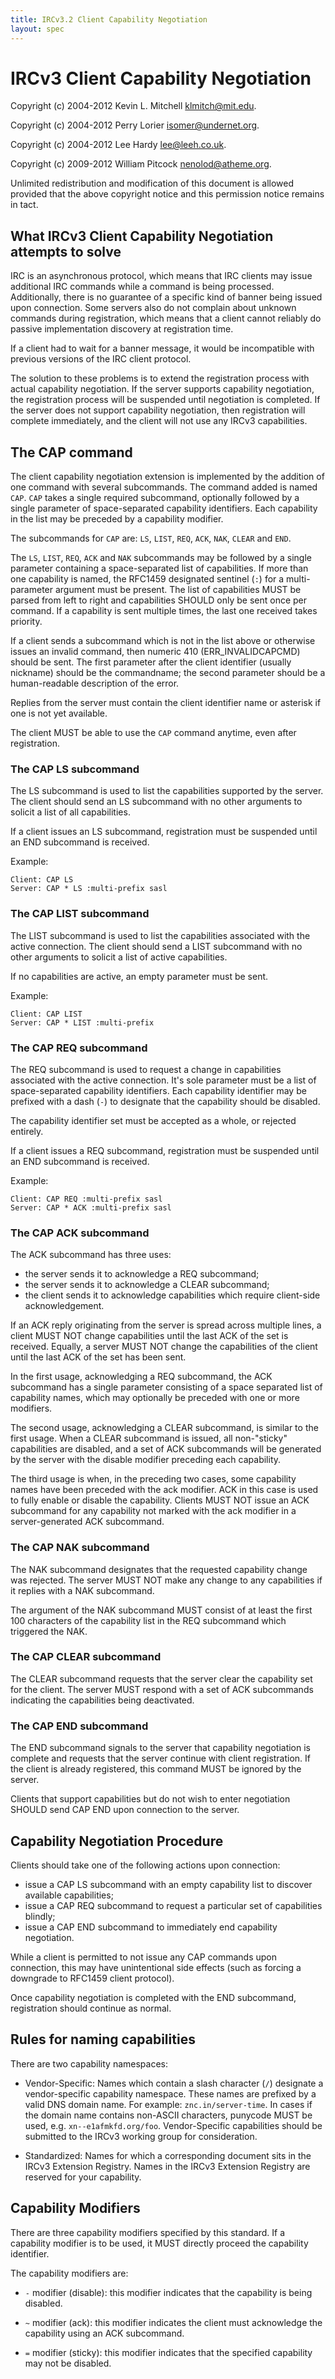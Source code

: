 ```yaml
---
title: IRCv3.2 Client Capability Negotiation
layout: spec
---
```

# IRCv3 Client Capability Negotiation

Copyright (c) 2004-2012 Kevin L. Mitchell <klmitch@mit.edu>.

Copyright (c) 2004-2012 Perry Lorier <isomer@undernet.org>.

Copyright (c) 2004-2012 Lee Hardy <lee@leeh.co.uk>.

Copyright (c) 2009-2012 William Pitcock <nenolod@atheme.org>.

Unlimited redistribution and modification of this document is allowed
provided that the above copyright notice and this permission notice
remains in tact.

## What IRCv3 Client Capability Negotiation attempts to solve

IRC is an asynchronous protocol, which means that IRC clients may issue additional
IRC commands while a command is being processed.  Additionally, there is no guarantee
of a specific kind of banner being issued upon connection.  Some servers also do not
complain about unknown commands during registration, which means that a client cannot
reliably do passive implementation discovery at registration time.

If a client had to wait for a banner message, it would be incompatible with previous
versions of the IRC client protocol.

The solution to these problems is to extend the registration process with actual
capability negotiation.  If the server supports capability negotiation, the registration
process will be suspended until negotiation is completed.  If the server does not support
capability negotiation, then registration will complete immediately, and the client will
not use any IRCv3 capabilities.

## The CAP command

The client capability negotiation extension is implemented by the addition of one command
with several subcommands.  The command added is named `CAP`.  `CAP` takes a single
required subcommand, optionally followed by a single parameter of space-separated capability
identifiers.  Each capability in the list may be preceded by a capability modifier.

The subcommands for `CAP` are: `LS`, `LIST`, `REQ`, `ACK`, `NAK`, `CLEAR` and `END`.

The `LS`, `LIST`, `REQ`, `ACK` and `NAK` subcommands may be followed by a single parameter
containing a space-separated list of capabilities.  If more than one capability is named,
the RFC1459 designated sentinel (`:`) for a multi-parameter argument must be present. The
list of capabilities MUST be parsed from left to right and capabilities SHOULD only be sent
once per command. If a capability is sent multiple times, the last one received takes priority.

If a client sends a subcommand which is not in the list above or otherwise issues an
invalid command, then numeric 410 (ERR_INVALIDCAPCMD) should be sent.  The first parameter
after the client identifier (usually nickname) should be the commandname; the second parameter
should be a human-readable description of the error.

Replies from the server must contain the client identifier name or asterisk if one is not yet
available.

The client MUST be able to use the `CAP` command anytime, even after registration.

### The CAP LS subcommand

The LS subcommand is used to list the capabilities supported by the server.  The client
should send an LS subcommand with no other arguments to solicit a list of all capabilities.

If a client issues an LS subcommand, registration must be suspended until an END subcommand
is received.

Example:

    Client: CAP LS
    Server: CAP * LS :multi-prefix sasl

### The CAP LIST subcommand

The LIST subcommand is used to list the capabilities associated with the active connection.
The client should send a LIST subcommand with no other arguments to solicit a list of
active capabilities.

If no capabilities are active, an empty parameter must be sent.

Example:

    Client: CAP LIST
    Server: CAP * LIST :multi-prefix

### The CAP REQ subcommand

The REQ subcommand is used to request a change in capabilities associated with the active
connection.  It's sole parameter must be a list of space-separated capability identifiers.
Each capability identifier may be prefixed with a dash (`-`) to designate that the capability
should be disabled.

The capability identifier set must be accepted as a whole, or rejected entirely.

If a client issues a REQ subcommand, registration must be suspended until an END subcommand
is received.

Example:

    Client: CAP REQ :multi-prefix sasl
    Server: CAP * ACK :multi-prefix sasl

### The CAP ACK subcommand

The ACK subcommand has three uses:

* the server sends it to acknowledge a REQ subcommand;
* the server sends it to acknowledge a CLEAR subcommand;
* the client sends it to acknowledge capabilities which require client-side acknowledgement.

If an ACK reply originating from the server is spread across multiple lines, a client MUST NOT
change capabilities until the last ACK of the set is received. Equally, a server MUST NOT change
the capabilities of the client until the last ACK of the set has been sent.

In the first usage, acknowledging a REQ subcommand, the ACK subcommand has a single parameter
consisting of a space separated list of capability names, which may optionally be preceded with
one or more modifiers. 

The second usage, acknowledging a CLEAR subcommand, is similar to the first usage. When a CLEAR
subcommand is issued, all non-"sticky" capabilities are disabled, and a set of ACK subcommands
will be generated by the server with the disable modifier preceding each capability. 

The third usage is when, in the preceding two cases, some capability names have been preceded
with the ack modifier. ACK in this case is used to fully enable or disable the capability. Clients
MUST NOT issue an ACK subcommand for any capability not marked with the ack modifier in a
server-generated ACK subcommand.

### The CAP NAK subcommand

The NAK subcommand designates that the requested capability change was rejected.  The server
MUST NOT make any change to any capabilities if it replies with a NAK subcommand.

The argument of the NAK subcommand MUST consist of at least the first 100 characters of the
capability list in the REQ subcommand which triggered the NAK.

### The CAP CLEAR subcommand

The CLEAR subcommand requests that the server clear the capability set for the client.
The server MUST respond with a set of ACK subcommands indicating the capabilities being
deactivated. 

### The CAP END subcommand

The END subcommand signals to the server that capability negotiation is complete and requests
that the server continue with client registration. If the client is already registered, this
command MUST be ignored by the server.

Clients that support capabilities but do not wish to enter negotiation SHOULD send CAP END
upon connection to the server. 

## Capability Negotiation Procedure

Clients should take one of the following actions upon connection:

* issue a CAP LS subcommand with an empty capability list to discover available capabilities;
* issue a CAP REQ subcommand to request a particular set of capabilities blindly;
* issue a CAP END subcommand to immediately end capability negotiation.

While a client is permitted to not issue any CAP commands upon connection, this may have
unintentional side effects (such as forcing a downgrade to RFC1459 client protocol).

Once capability negotiation is completed with the END subcommand, registration should
continue as normal.

## Rules for naming capabilities

There are two capability namespaces:

* Vendor-Specific: Names which contain a slash character (`/`) designate a vendor-specific
  capability namespace. These names are prefixed by a valid DNS domain name.
  For example: `znc.in/server-time`.  In cases if the domain name contains non-ASCII characters,
  punycode MUST be used, e.g. `xn--e1afmkfd.org/foo`.
  Vendor-Specific capabilities should be submitted to the IRCv3 working group for consideration.

* Standardized: Names for which a corresponding document sits in the IRCv3 Extension Registry.
  Names in the IRCv3 Extension Registry are reserved for your capability.

## Capability Modifiers

There are three capability modifiers specified by this standard.  If a capability modifier is
to be used, it MUST directly proceed the capability identifier.

The capability modifiers are:

* `-` modifier (disable): this modifier indicates that the capability is being disabled.

* `~` modifier (ack): this modifier indicates the client must acknowledge the capability using
  an ACK subcommand.

* `=` modifier (sticky): this modifier indicates that the specified capability may not be
  disabled.

